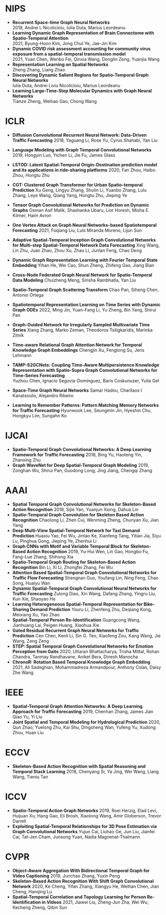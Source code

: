 # NIPS
- **Recurrent Space-time Graph Neural Networks**   
2019, Andrei L Nicolicioiu, Iulia Duta, Marius Leordeanu
- **Learning Dynamic Graph Representation of Brain Connectome with Spatio-Temporal Attention**   
2021, Byung-Hoon Kim, Jong Chul Ye, Jae-Jin Kim
- **Dynamic COVID risk assessment accounting for community virus exposure from a spatial-temporal transmission model**  
2021, Yuan Chen, Wenbo Fei, Qinxia Wang, Donglin Zeng, Yuanjia Wang
- **Representation Learning on Spatial Networks**  
Zheng Zhang, Liang Zhao
- **Discovering Dynamic Salient Regions for Spatio-Temporal Graph Neural Networks**  
Iulia Duta, Andrei Liviu Nicolicioiu, Marius Leordeanu
- **Learning Large-Time-Step Molecular Dynamics with Graph Neural Networks**  
Tianze Zheng, Weihao Gao, Chong Wang


# ICLR

- **Diffusion Convolutional Recurrent Neural Network: Data-Driven Traffic Forecasting** 
2018, Yaguang Li, Rose Yu, Cyrus Shahabi, Yan Liu
- **Language Modeling with Graph Temporal Convolutional Networks**
2019, Hongyin Luo, Yichen Li, Jie Fu, James Glass

- **LSTOD: Latent Spatial-Temporal Origin-Destination prediction model and its applications in ride-sharing platforms**
2020, Fan Zhou, Haibo Zhou, Hongtu Zhu
- **CGT: Clustered Graph Transformer for Urban Spatio-temporal Prediction**
Xu Geng, Lingyu Zhang, Shulin Li, Yuanbo Zhang, Lulu Zhang, Leye Wang, Qiang Yang, Hongtu Zhu, Jieping Ye
- **Tensor Graph Convolutional Networks for Prediction on Dynamic Graphs**
Osman Asif Malik, Shashanka Ubaru, Lior Horesh, Misha E. Kilmer, Haim Avron
- **One Vertex Attack on Graph Neural Networks-based Spatiotemporal Forecasting**
2021, Fuqiang Liu, Luis Miranda Moreno, Lijun Sun
- **Adaptive Spatial-Temporal Inception Graph Convolutional Networks for Multi-step Spatial-Temporal Network Data Forecasting**
Xing Wang, Lin Zhu, Juan Zhao, Zhou Xu, Zhao Li, Junlan Feng, Chao Deng
- **Dynamic Graph Representation Learning with Fourier Temporal State Embedding**
Yihan He, Wei Cao, Shun Zheng, Zhifeng Gao, Jiang Bian
- **Cross-Node Federated Graph Neural Network for Spatio-Temporal Data Modeling**
Chuizheng Meng, Sirisha Rambhatla, Yan Liu  
- **Spatio-Temporal Graph Scattering Transform**
Chao Pan, Siheng Chen, Antonio Ortega
- **Spatiotemporal Representation Learning on Time Series with Dynamic Graph ODEs**
2022, Ming Jin, Yuan-Fang Li, Yu Zheng, Bin Yang, Shirui Pan
- **Graph-Guided Network for Irregularly Sampled Multivariate Time Series**
Xiang Zhang, Marko Zeman, Theodoros Tsiligkaridis, Marinka Zitnik 
- **Time-aware Relational Graph Attention Network for Temporal Knowledge Graph Embeddings**
Chengjin Xu, Fenglong Su, Jens Lehmann
- **TAMP-S2GCNets: Coupling Time-Aware Multipersistence  Knowledge Representation with Spatio-Supra Graph Convolutional Networks  for Time-Series Forecasting**            
Yuzhou Chen, Ignacio Segovia-Dominguez, Baris Coskunuzer, Yulia Gel 
- **Space-Time Graph Neural Networks**
Samar Hadou, Charilaos I Kanatsoulis, Alejandro Ribeiro 
- **Learning to Remember Patterns: Pattern Matching Memory Networks for Traffic Forecasting**
Hyunwook Lee, Seungmin Jin, Hyeshin Chu, Hongkyu Lim, Sungahn Ko 

# IJCAI
- **Spatio-Temporal Graph Convolutional Networks: A Deep Learning Framework for Traffic Forecasting**
2018, Bing Yu, Haoteng Yin, Zhanxing Zhu
- **Graph WaveNet for Deep Spatial-Temporal Graph Modeling**
2019, Zonghan Wu, Shirui Pan, Guodong Long, Jing Jiang, Chengqi Zhang


# AAAI
- **Spatial Temporal Graph Convolutional Networks for Skeleton-Based Action Recognition**
2018, Sijie Yan, Yuanjun Xiong, Dahua Lin
- **Spatio-Temporal Graph Convolution for Skeleton Based Action Recognition**
Chaolong Li, Zhen Cui, Wenming Zheng, Chunyan Xu, Jian Yang
- **Deep Multi-View Spatial-Temporal Network for Taxi Demand Prediction**
Huaxiu Yao, Fei Wu, Jintao Ke, Xianfeng Tang, Yitian Jia, Siyu Lu, Pinghua Gong, Jieping Ye, Zhenhui Li
- **Graph CNNs with Motif and Variable Temporal Block for Skeleton-Based Action Recognition**
2019, Yu-Hui Wen, Lin Gao, Hongbo Fu, Fang-Lue Zhang, Shihong Xia
- **Spatio-Temporal Graph Routing for Skeleton-Based Action Recognition**
Bin Li, Xi Li, Zhongfei Zhang, Fei Wu
- **Attention Based Spatial-Temporal Graph Convolutional Networks for Traffic Flow Forecasting**
Shengnan Guo, Youfang Lin, Ning Feng, Chao Song, Huaiyu Wan
- **Dynamic Spatial-Temporal Graph Convolutional Neural Networks for Traffic Forecasting**
Zulong Diao, Xin Wang, Dafang Zhang, Yingru Liu, Kun Xie, Shaoyao He
- **Learning Heterogeneous Spatial-Temporal Representation for Bike-Sharing Demand Prediction**
Youru Li, Zhenfeng Zhu, Deqiang Kong, Meixiang Xu, Yao Zhao
- **Spatial-Temporal Person Re-Identification**
Guangcong Wang, Jianhuang Lai, Peigen Huang, Xiaohua Xie
- **Gated Residual Recurrent Graph Neural Networks for Traffic Prediction**
Cen Chen, Kenli Li, Sin G. Teo, Xiaofeng Zou, Kang Wang, Jie Wang, Zeng Zeng
- **STEP: Spatial Temporal Graph Convolutional Networks for Emotion Perception from Gaits**
2020, Uttaran Bhattacharya, Trisha Mittal, Rohan Chandra, Tanmay Randhavane, Aniket Bera, Dinesh Manocha
- **ChronoR: Rotation Based Temporal Knowledge Graph Embedding**
2021, Ali Sadeghian, Mohammadreza Armandpour, Anthony Colas, Daisy Zhe Wang



# IEEE

- **Spatial-Temporal Graph Attention Networks: A Deep Learning Approach for Traffic Forecasting**
2019, Chenhan Zhang, James Jian Qiao Yu, Yi Liu
- **Joint Spatial and Temporal Modeling for Hydrological Prediction**
2020, Qun Zhao, Yuelong Zhu, Kai Shu, Dingsheng Wan, Yufeng Yu, Xudong Zhou, Huan Liu


# ECCV

- **Skeleton-Based Action Recognition with Spatial Reasoning and Temporal Stack Learning**
2018, Chenyang Si, Ya Jing, Wei Wang, Liang Wang, Tieniu Tan

# ICCV 

- **Spatio-Temporal Action Graph Networks**
2019, Roei Herzig, Elad Levi, Huijuan Xu, Hang Gao, Eli Brosh, Xiaolong Wang, Amir Globerson, Trevor Darrell
- **Exploiting Spatial-Temporal Relationships for 3D Pose Estimation via Graph Convolutional Networks**
Yujun Cai, Liuhao Ge, Jun Liu, Jianfei Cai, Tat-Jen Cham, Junsong Yuan, Nadia Magnenat-Thalmann

# CVPR
- **Object-Aware Aggregation With Bidirectional Temporal Graph for Video Captioning**
2019, Junchao Zhang, Yuxin Peng
- **Skeleton-Based Action Recognition With Shift Graph Convolutional Network**
2020, Ke Cheng, Yifan Zhang, Xiangyu He, Weihan Chen, Jian Cheng, Hanqing Lu
- **Spatial-Temporal Correlation and Topology Learning for Person Re-Identification in Videos**
2021, Jiawei Liu, Zheng-Jun Zha, Wei Wu, Kecheng Zheng, Qibin Sun


